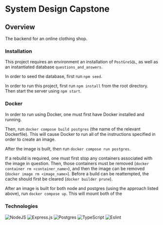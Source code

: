 # System Design Capstone

## Overview

The backend for an online clothing shop.

### Installation

This project requires an environment an installation of `PostGreSQL`, as well as an instantiated database `questions_and_answers`.

In order to seed the database, first run `npm seed`.

In order to run this project, first run `npm install` from the root directory. Then start the server using `npm start`.

### Docker

In order to run using Docker, one must first have Docker installed and running.

Then, run `docker compose build postgres` (the name of the relevant Dockerfile). This will cause Docker to run all of the instructions specified in order to create an image.

After the image is built, then run `docker compose run postgres`.

If a rebuild is required, one must first stop any containers associated with the image in question. Then, those containers must be removed (`docker container rm <container_name>`), and then the image can be removed (`docker image rm <image_name>`). Before a build can be reattempted, the cache should first be cleared (`docker builder prune`).

After an image is built for both node and postgres (using the approach listed above), run `docker compose up`. This will mount both of the

### Technologies

<!-- Nodejs -->
<img align="center" alt="NodeJS" src="https://img.shields.io/badge/node.js-%2343853D.svg?style=for-the-badge&logo=node-dot-js&logoColor=white"/>

<!-- express -->
<img align="center" alt="Express.js" src="https://img.shields.io/badge/express.js-%23404d59.svg?style=for-the-badge&logo=express&logoColor=%2361DAFB"/>

<!--  postgresql -->
<img align="center" alt="Postgres" src ="https://img.shields.io/badge/postgres-%23316192.svg?style=for-the-badge&logo=postgresql&logoColor=white"/>

<!--  typescript -->
<img align="center" alt="TypeScript" src ="https://img.shields.io/badge/typescript-%23007ACC.svg?style=for-the-badge&logo=typescript&logoColor=white"/>

<!--  eslint -->
<img align="center" alt="Eslint" src ="https://img.shields.io/badge/ESLint-4B3263?style=for-the-badge&logo=eslint&logoColor=white"/>
